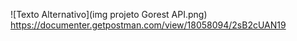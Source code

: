 
![Texto Alternativo](img projeto Gorest API.png)  
https://documenter.getpostman.com/view/18058094/2sB2cUAN19